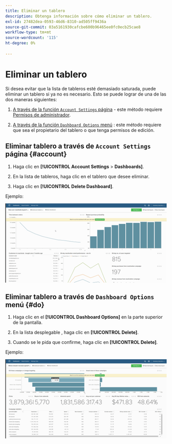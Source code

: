 ```yaml
---
title: Eliminar un tablero
description: Obtenga información sobre cómo eliminar un tablero.
exl-id: 27482dea-0593-46d6-8310-ad505ff9436a
source-git-commit: 03a5161930cafcbe600b96465ee0fc0ecb25cae8
workflow-type: tm+mt
source-wordcount: '115'
ht-degree: 0%

---
```


# Eliminar un tablero

Si desea evitar que la lista de tableros esté demasiado saturada, puede eliminar un tablero si ya no es necesario. Esto se puede lograr de una de las dos maneras siguientes:

1. [A través de la función `Account Settings` página](#account) - este método requiere [Permisos de administrador](../../administrator/user-management/user-management.md).

1. [A través de la función `Dashboard Options` menú](#do) : este método requiere que sea el propietario del tablero o que tenga permisos de edición.

## Eliminar tablero a través de `Account Settings` página {#account}

1. Haga clic en **[!UICONTROL Account Settings** > **Dashboards]**.

1. En la lista de tableros, haga clic en el tablero que desee eliminar.

1. Haga clic en **[!UICONTROL Delete Dashboard]**.

Ejemplo:

![eliminar tablero](../../assets/deleting_dash.gif)<!--{: width="703" height="346"}-->

## Eliminar tablero a través de `Dashboard Options` menú {#do}

1. Haga clic en el **[!UICONTROL Dashboard Options]** en la parte superior de la pantalla.

1. En la lista desplegable , haga clic en **[!UICONTROL Delete]**.

1. Cuando se le pida que confirme, haga clic en **[!UICONTROL Delete]**.

Ejemplo:

![eliminar tablero](../../assets/deleting_dash_2.gif)<!--{: width="703" height="347"}-->
